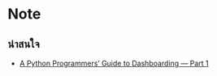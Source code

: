 Note
==

## น่าสนใจ

- [A Python Programmers’ Guide to Dashboarding — Part 1](https://medium.com/@drimik99/a-python-programmers-guide-to-dashboarding-part-1-8db0c48eee9d)
<!--stackedit_data:
eyJoaXN0b3J5IjpbMTc1NTExNjc3Nl19
-->